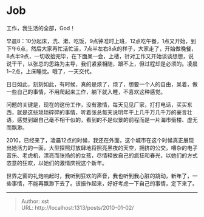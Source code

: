 # Job


工作，我生活的全部，God！

早晨8：10分起床，洗、漱、吃饭，9点钟准时上班，12点吃午餐，1点又开始，到下午6点，然后大家再忙活忙活，7点半左右8点的样子，大家走了，开始做晚餐，8点半9点，一切收拾完毕，在下面呆一会，上楼，针对工作又开始谈谈想想，说说干干，以张总的思路为主导，我们紧紧相随，跟不上，但过程却是必须的。凌晨1~2点，上床睡觉。哦了，一天交代。

日日如此，刻刻如此，有时候，真的是烦了，烦了，想要一个人的自由，呆着，做一些自己的事情，不用爬起来工作，躺下就入睡，不喜欢这种感觉。

问题的关键是，现在的这份工作，没有激情，每天见见厂家，打打电话，买买东西，就是这些琐琐碎碎的事情，听着张总每天说明年干上几千万几千万的豪言壮语，感觉到跟自己毫不相干似的，看到的不是似景的前程而是一片海市蜃楼、虚无而飘渺。

2010，已经来了，凌晨12点的时候，我还在外面，这个城市在这个时候真正展现出她活力的一面，大型探照灯放肆地将照亮黑夜的天空，拥挤的公交，嘈杂的电子音乐、老虎机，漂亮而张扬的的女孩，尽情释放自己的疯狂和春光，以她们的方式恣意的狂欢，以她们的激情庆祝这个新年。

世界之窗的礼炮响起时，我听到狂欢的声音，我也听到我心脏的跳动，新年了，一些事情，不能再飘渺下去了。该振作起来，好好考虑一下自己的事情，定下来了。

---

> Author: xst  
> URL: http://localhost:1313/posts/2010-01-02/  

